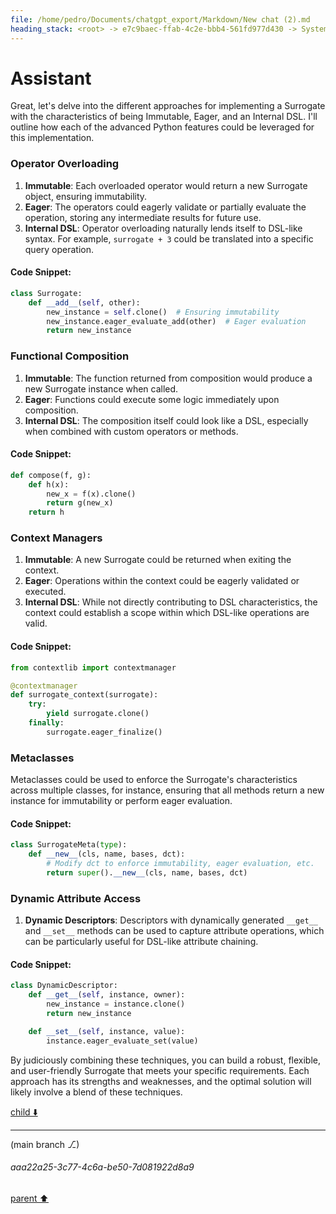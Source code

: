 ```yaml
---
file: /home/pedro/Documents/chatgpt_export/Markdown/New chat (2).md
heading_stack: <root> -> e7c9baec-ffab-4c2e-bbb4-561fd977d430 -> System -> 536e0e74-8c30-49ea-ae85-f83cc1361c13 -> System -> aaa29187-c9e6-4055-a115-71076813ffbc -> User -> cc136d1c-37a8-4c4a-b365-9b8369a2b895 -> Assistant -> Approaches: -> Generalized to ASTs: -> Code Example: -> a238746d-f3e1-4b77-a9b7-ba0f5e8f7049 -> Assistant -> 29d82439-fb56-42eb-afe8-8ca15db19eb8 -> Tool -> f1219ce2-4490-4271-881d-328b7eed1acf -> Assistant -> aaa2c008-0c05-4714-90ce-395abd9559a8 -> User -> b4bb145a-3220-4564-b3ee-c5ec6c3ac485 -> Assistant -> 8d058de8-bf7e-4d33-8add-ff38a294ccf3 -> Tool -> 82fca1ae-6c6b-4948-a056-d75568771d51 -> Assistant -> aaa22bef-f9a9-4ccd-a7ee-a32f715e1298 -> User -> b4eff856-22ed-48d6-9914-b5d88ad5900c -> Assistant -> Design: -> 104bd562-86a6-4f4a-bc9f-a0547164b28e -> Assistant -> 16e122ab-f2db-436e-828f-bfa39aa4f7ed -> Tool -> b02c5db1-9ad5-4939-8bd8-aa59a9c6b557 -> Assistant -> 9b2d3607-c709-4fc4-8538-ebf92d3bde56 -> Assistant -> c5b8c212-728c-4fe8-8f3a-a7b4f0192f92 -> Tool -> fe53cc43-94fc-46e7-baed-171a6da9377d -> Assistant -> 731821cf-5d1e-4c27-b899-a28ff2d41032 -> Assistant -> c8cf863a-b329-4cba-8005-96a60c18cb54 -> Tool -> 8c1e076f-bf22-4db6-b3cc-b1d454083d70 -> Assistant -> 3e5448cd-a45f-44cb-9797-7ae40e130e15 -> Assistant -> 297959ae-169f-4b53-9891-613369d0854b -> Tool -> aff97488-cebd-4a1e-ad04-0c9d3a03b30c -> Assistant -> eb960eec-89da-43cd-b077-5c250e9e6679 -> Assistant -> aaa2f12c-7872-4c97-95e7-3a566eb298c1 -> User -> 113323f2-22d5-4ed0-a704-0b4e4f274da8 -> Assistant -> 5a3a56cf-7fd0-4562-a2a4-374e323618b8 -> Assistant -> b50ddbca-f9e1-457c-a3a1-28a0bb6c8937 -> Tool -> 423fbc8d-44b6-4889-ac81-c99528175c6e -> Assistant -> 46eeff61-a13f-4b14-bae4-5a12532fd5cd -> Assistant -> b877108a-0486-4fda-8b27-917137da182c -> Tool -> 6a1dbfa1-50dc-4ec2-a823-ba7465ca03cf -> Assistant -> 5357c495-f4d7-491c-8ff5-933e3cae577a -> Assistant -> d6397c3c-320d-479c-8b59-d13f856dd636 -> Tool -> a9c6488c-6ef6-48cf-a710-7b743cfff2a8 -> Assistant -> 799b59cc-5e8a-4a2b-9598-5231b56d5a0f -> Assistant -> aaa25235-772d-4d4a-ba39-8bc98552ea9d -> User -> 6969592b-9802-4a6b-8592-f9f0464610f9 -> Assistant -> 836fbf9a-4292-4a77-a9b3-e31c276307b4 -> Assistant -> 8dbf13f3-3b10-4ed1-9c4c-5f6e1c3e3a56 -> Tool -> d0f636b9-bd5b-4531-9d0b-ccd483299495 -> Assistant -> 129845fd-08e9-4c78-b8da-3abb6ff50699 -> Assistant -> 3a1d6e78-dc0d-4b0e-a624-2b53ae89ae9d -> Tool -> 9397a123-df01-4492-87cf-39c4e243d4f9 -> Assistant -> 96aaef3d-7b0b-4c90-a088-ce6f74f2170d -> Assistant -> b49c71cf-99af-4937-ab8b-b8638659f669 -> Tool -> a3b2d169-2254-4fbb-999d-b77dfe4d6ddd -> Assistant -> 3272b092-7306-4b64-8835-4b9e4c80f98c -> Assistant -> dbf007f9-75c1-4f42-b90d-7de6296fc27c -> Tool -> 0543eac9-e04c-4827-9dab-dfdba3a7b104 -> Assistant -> 0df6f684-f697-49b4-aab4-2bd5ffa03d50 -> Assistant -> e825fd84-bf87-4792-b03d-8648418d5a0b -> Tool -> dbbe38e1-da97-43cf-9d61-8edbe99800ae -> Assistant -> aaa23077-8cd5-47b0-878a-ba077f3073e2 -> User -> aaf9c03a-561b-4f5a-88b6-90383a0d65ab -> Assistant -> Chaining and Composition: -> Advanced Python Features: -> Alternatives: -> aaa2aced-ad23-4c17-bcbc-64bf0a4e30c5 -> User -> be4378b4-a053-4683-90b5-4d3947a35ea2 -> Assistant -> Immutable Surrogates -> Operator Overloading -> aaa2ddd9-68c7-4dd5-89a5-c897630b2f6d -> User -> 14c72104-4069-4c36-b802-4c08a36310cd -> Assistant
---
```

# Assistant

Great, let's delve into the different approaches for implementing a Surrogate with the characteristics of being Immutable, Eager, and an Internal DSL. I'll outline how each of the advanced Python features could be leveraged for this implementation.

### Operator Overloading

1. **Immutable**: Each overloaded operator would return a new Surrogate object, ensuring immutability. 
2. **Eager**: The operators could eagerly validate or partially evaluate the operation, storing any intermediate results for future use.
3. **Internal DSL**: Operator overloading naturally lends itself to DSL-like syntax. For example, `surrogate + 3` could be translated into a specific query operation.
   
#### Code Snippet:
```python
class Surrogate:
    def __add__(self, other):
        new_instance = self.clone()  # Ensuring immutability
        new_instance.eager_evaluate_add(other)  # Eager evaluation
        return new_instance
```

### Functional Composition

1. **Immutable**: The function returned from composition would produce a new Surrogate instance when called.
2. **Eager**: Functions could execute some logic immediately upon composition.
3. **Internal DSL**: The composition itself could look like a DSL, especially when combined with custom operators or methods.

#### Code Snippet:
```python
def compose(f, g):
    def h(x):
        new_x = f(x).clone()
        return g(new_x)
    return h
```

### Context Managers

1. **Immutable**: A new Surrogate could be returned when exiting the context.
2. **Eager**: Operations within the context could be eagerly validated or executed.
3. **Internal DSL**: While not directly contributing to DSL characteristics, the context could establish a scope within which DSL-like operations are valid.

#### Code Snippet:
```python
from contextlib import contextmanager

@contextmanager
def surrogate_context(surrogate):
    try:
        yield surrogate.clone()
    finally:
        surrogate.eager_finalize()
```

### Metaclasses

Metaclasses could be used to enforce the Surrogate's characteristics across multiple classes, for instance, ensuring that all methods return a new instance for immutability or perform eager evaluation.

#### Code Snippet:
```python
class SurrogateMeta(type):
    def __new__(cls, name, bases, dct):
        # Modify dct to enforce immutability, eager evaluation, etc.
        return super().__new__(cls, name, bases, dct)
```

### Dynamic Attribute Access

1. **Dynamic Descriptors**: Descriptors with dynamically generated `__get__` and `__set__` methods can be used to capture attribute operations, which can be particularly useful for DSL-like attribute chaining.
   
#### Code Snippet:
```python
class DynamicDescriptor:
    def __get__(self, instance, owner):
        new_instance = instance.clone()
        return new_instance

    def __set__(self, instance, value):
        instance.eager_evaluate_set(value)
```

By judiciously combining these techniques, you can build a robust, flexible, and user-friendly Surrogate that meets your specific requirements. Each approach has its strengths and weaknesses, and the optimal solution will likely involve a blend of these techniques.

[child ⬇️](#aaa22a25-3c77-4c6a-be50-7d081922d8a9)

---

(main branch ⎇)
###### aaa22a25-3c77-4c6a-be50-7d081922d8a9
[parent ⬆️](#14c72104-4069-4c36-b802-4c08a36310cd)
